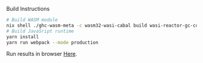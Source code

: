 Build Instructions

```sh
# Build WASM module
nix shell ./ghc-wasm-meta -c wasm32-wasi-cabal build wasi-reactor-gc-counterexample --offline
# Build JavaSript runtime
yarn install
yarn run webpack --mode production
```

Run results in browser [Here](https://lagunoff.github.io/wasi-reactor-gc-counterexample).
